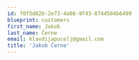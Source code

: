 ```yaml
---
id: f0f5d82b-2e73-4a08-9f43-0744504b6499
blueprint: customers
first_name: Jakob
last_name: Černe
email: klavdijapucelj@gmail.com
title: 'Jakob Černe'
---
```

